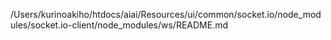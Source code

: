/Users/kurinoakiho/htdocs/aiai/Resources/ui/common/socket.io/node_modules/socket.io-client/node_modules/ws/README.md
